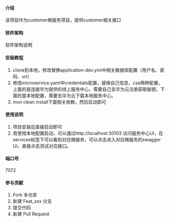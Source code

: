 #### 介绍
该项目作为customer微服务项目，提供customer相关接口

#### 软件架构
软件架构说明


#### 安装教程

1. clone到本地，修改替换application-dev.yml中相关数据库配置（用户名、密码、url）
2. 修改microservice.yaml中credentials配置，替换自己信息，cse两种配置，上面的是连接华为提供的线上服务中心，需要自己去华为云注册获取秘钥，下面的是本地配置，需要去华为云下载本地服务中心。
3. mvn clean install下载相关依赖，然后启动即可

#### 使用说明

1. 项目安装后直接启动即可
2. 若使用本地配置启动，可以通过http://localhost:30103 访问服务中心UI，在services标签下可以看到对应微服务，可以点击进入对应微服务的swagger UI，直接点击测试对应接口。

#### 端口号
7072

#### 参与贡献

1. Fork 本仓库
2. 新建 Feat_xxx 分支
3. 提交代码
4. 新建 Pull Request

